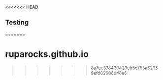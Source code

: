<<<<<<< HEAD
## Testing
=======
# ruparocks.github.io
>>>>>>> 8a7ee378430423eb5c753a62959efd09686b48e6
